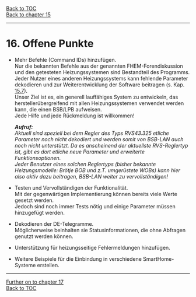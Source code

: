 [Back to TOC](toc.md)  
[Back to chapter 15](chap15.md)    
   
---   
    

    
# 16. Offene Punkte #

-   Mehr Befehle (Command IDs) hinzufügen.  
    Nur die bekannten Befehle aus der genannten FHEM-Forendiskussion und
    den getesteten Heizungssystemen sind Bestandteil des Programms.
    Jeder Nutzer eines anderen Heizungssystems kann fehlende Parameter
    dekodieren und zur Weiterentwicklung der Software beitragen (s. Kap. [15.7](kap15.md#157-kann-ich-behilflich-sein-um-bisher-nicht-unterstützte-parameter-hinzuzufügen)).  
    Unser Ziel ist es, ein generell lauffähiges System zu entwickeln,
    das herstellerübergreifend mit allen Heizungssystemen verwendet
    werden kann, die einen BSB/LPB aufweisen.  
    Jede Hilfe und jede Rückmeldung ist willkommen!

    ***Aufruf:***  
    *Aktuell sind speziell bei dem Regler des Typs RVS43.325 etliche
    Parameter noch nicht dekodiert und werden somit von BSB-LAN auch
    noch nicht unterstützt. Da es anscheinend der aktuellste
    RVS-Reglertyp ist, gibt es dort etliche neue Parameter und
    erweiterte Funktionsoptionen.  
    Jeder Benutzer eines solchen Reglertyps (bisher bekannte
    Heizungsmodelle: Brötje BOB und z.T. umgerüstete WOBs) kann hier
    also aktiv dazu beitragen, BSB-LAN weiter zu vervollständigen!*

-   Testen und Vervollständigen der Funktionalität.  
    Mit der gegenwärtigen Implementierung können bereits viele Werte gesetzt werden.  
    Jedoch sind noch immer Tests nötig und einige Parameter müssen hinzugefügt werden.

-   Dekodieren der DE-Telegramme.  
    Möglicherweise beinhalten sie Statusinformationen, die ohne Abfragen genutzt werden können.

-   Unterstützung für heizungsseitige Fehlermeldungen hinzufügen.

-   Weitere Beispiele für die Einbindung in verschiedene SmartHome-Systeme erstellen.  
    
---  

[Further on to chapter 17](chap17.md)      
[Back to TOC](toc.md)   
